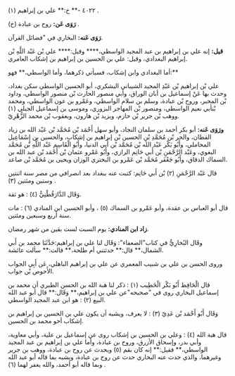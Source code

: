 ٤٠٢٢ -** خ:** علي بن إبراهيم (١) .

**رَوَى عَن:** روح بن عبادة (خ) .

**رَوَى عَنه:** البخاري في "فضائل القرآن.

**قيل:** إنه علي بن إبراهيم بن عبد المجيد الواسطي،**** وقيل:**** علي بْن عَبْد اللَّهِ بْن إبراهيم البغدادي، وقيل: علي بن الحسين بن إبراهيم بن إشكاب العامري.

أما البغدادي وابن إشكاب، فسيأتي ذكرهما، وأما الواسطي،** فهو:**

علي بْن إبراهيم بْن عَبْدِ المجيد الشيباني اليشكري، أبو الحسين الواسطي سكن بغداد، وحدث بها عَنْ إسماعيل بن أبان الوراق، وأبي منصور الحارث بْن منصور الواسطي، وداود بْن المحبر، وروح بْن عبادة، وسلم بن سلام الواسطي، وعَمْرو بن عون الواسطي، ومحمد بْنأبي نعيم الواسطي، ومنصور بْن المهاجر البزوري، وموسى بن إسماعيل الجبلي (١) ووهب بْن جرير بْن حازم، ويزيد بْن هارون، ويعقوب بْن محمد الزُّهْرِيّ.

**ورَوَى عَنه:** أبو بكر أحمد بن سلمان النجاد، وأبو سهل أَحْمَد بْن مُحَمَّد بْن عَبْد الله بن زياد القطان، والحر بْن مُحَمَّدِ بْنِ الحسين بْن إبراهيم بن إشكاب، والحسين بن إِسْمَاعِيل المحاملي، وأَبُو بَكْر عَبْد الله بْن مُحَمَّد بْن أَبي الدنيا، وأَبُو الْقَاسِم عَبْد اللَّهِ بْن مُحَمَّد البغوي، وعَبْد الرَّحْمَنِ بْن أَبي حَاتِم الرازي، وأَبُو عَمْرو عثمان بْن أَحْمَد بْن عبد الله بن السماك الدقاق، وأَبُو جَعْفَر مُحَمَّد بْن عَمْرو بن البختري الوزان ويحيى بن مُحَمَّد بْن صاعد.

قال عَبْد الرَّحْمَنِ (٢) بْن أَبي حَاتِم: كتبت عنه ببغداد بعد انصرافي من مصر سنة اثنتين وستين ومئتين (٣) .

وَقَال الدَّارَقُطْنِيُّ (٤) : هو ثقة.

قال أبو العباس بن عقدة، وأبو عَمْرو بن السماك (٥) ، وأبو الحسين ابن المنادي (٦) : مات سنة أربع وسبعين ومئتين.

**زاد ابن المنادي:** يوم السبت لست بقين من شهر رمضان.

وقَال البُخارِيُّ في كتاب"الضعفاء": وَقَال لنا علي بن إبراهيم:حَدَّثَنَا محمد بن أَبي الشمال،** قال:** حدثتني أم طلحة،** قالت:** سألت عائشة.

وروى الحسن بن علي بن شبيب المعمري عن علي بن إبراهيم الباهلي، عَن أَبِي الجواب الأَحوص بْن جواب.

قال الْحَافِظ أَبُو بَكْر الْخَطِيب (١) : ذكر لنا هبة الله بن الحسن الطبري أن محمد بن إسماعيل البخاري روى في "صحيحه"عن علي بن إبراهيم،** وَقَال:** قال أبو عبد الله البيع (٢) : هو ابن عبد المجيد الواسطي.

وَقَال أَبُو أَحْمَد بْن عَدِيّ (٣) : لا يعرف، ويشبه أن يكون علي بن الحسين بن إبراهيم بن إشكاب أخو محمد بن الحسين.

قال هبة الله (٤) : وعلي بن الحسين بن إشكاب روى عن إسماعيل بن علية، وأبي معاوية، وأبي بدر، وإسحاق الأزرق، وروح بن عبادة، وأما علي بن إبراهيم بن عبد المجيد الواسطي،** فقيل:** إنه كان بقم (٥) ويحدث عن روح بن عبادة، ووهب بن جرير وغيرهما، والذي حدث عنه البخاري حدث عن روح بن عبادة، ويشبه بما قاله أبو عبد الله وبما قاله أبو أحمد، والله يغفر لهما (٦) .